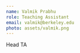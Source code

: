 ```yaml
---
name: Valmik Prabhu
role: Teaching Assistant
email: valmik@berkeley.edu
photo: assets/valmik.png
---
```

Head TA
